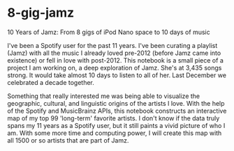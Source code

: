 # 8-gig-jamz
10 Years of Jamz: From 8 gigs of iPod Nano space to 10 days of music

I've been a Spotify user for the past 11 years. I've been curating a playlist (Jamz) with all the music I already loved pre-2012 (before Jamz came into existence) or fell in love with post-2012. This notebook is a small piece of a project I am working on, a deep exploration of Jamz. She's at 3,435 songs strong. It would take almost 10 days to listen to all of her. Last December we celebrated a decade together. 

Something that really interested me was being able to visualize the geographic, cultural, and linguistic origins of the artists I love. With the help of the Spotify and MusicBrainz APIs, this notebook constructs an interactive map of my top 99 'long-term' favorite artists. I don't know if the data truly spans my 11 years as a Spotify user, but it still paints a vivid picture of who I am. With some more time and computing power, I will create this map with all 1500 or so artists that are part of Jamz. 
